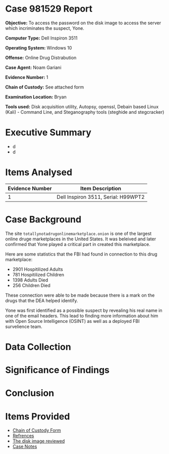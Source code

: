 # Case 981529 Report

**Objective:** To access the password on the disk image to access the server which incriminates the suspect, Yone.

**Computer Type:** Dell Inspiron 3511

**Operating System:** Windows 10

**Offense:** Online Drug Distrabution 

**Case Agent:** Noam Gariani

**Evidence Number:** 1

**Chain of Custody:** See attached form

**Examination Location:** Bryan

**Tools used:** Disk acquisition utility, Autopsy, openssl, Debain based Linux (Kali) - Command Line, and Steganography tools (steghide and stegcracker)

# Executive Summary

* d
* d

# Items Analysed 

| Evidence Number  | Item Description                     |
| -------------    | -------------                        |
| 1                | Dell Inspiron 3511, Serial: H99WPT2  |

# Case Background

The site ```totallynotadrugonlinemarketplace.onion``` is one of the largest online druge marketplaces in the United States. It was beleived and later confirmed that Yone played a critical part in created this marketplace.

Here are some statistics that the FBI had found in connection to this drug marketplace: 

* 2901 Hospitilized Adults
* 781 Hospitilized Children
* 1398 Adults Died
* 256 Children Died

These connection were able to be made because there is a mark on the drugs that the DEA helped identify.

Yone was first identified as a possible suspect by revealing his real name in one of the email headers. This lead to finding more information about him with Open Source Intelligence (OSINT) as well as a deployed FBI survelience team.

# Data Collection



# Significance of Findings



# Conclusion




# Items Provided

* [Chain of Custody Form](https://github.com/noamgariani11/Mock-Report/blob/main/chain-of-custody.pdf)
* [Refrences](https://github.com/noamgariani11/Mock-Report/blob/main/references.md)
* [The disk image reviewed](https://artifacts.picoctf.net/c/485/disk.flag.img.gz)
* [Case Notes](https://github.com/noamgariani11/Mock-Report/blob/main/CaseNotes.md)






